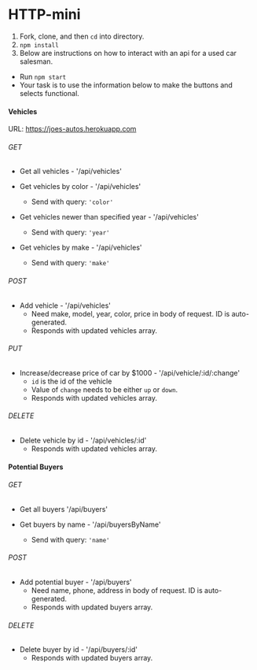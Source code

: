 # HTTP-mini

1. Fork, clone, and then `cd` into directory.
2. `npm install`
3. Below are instructions on how to interact with an api for a used car salesman.
  - Run `npm start`
  - Your task is to use the information below to make the buttons and selects functional.

#### Vehicles

URL: https://joes-autos.herokuapp.com

###### GET

- Get all vehicles - '/api/vehicles'

- Get vehicles by color - '/api/vehicles'
  - Send with query: `'color'`

- Get vehicles newer than specified year - '/api/vehicles'
  - Send with query: `'year'`

- Get vehicles by make - '/api/vehicles'
  - Send with query: `'make'`

###### POST
- Add vehicle - '/api/vehicles'
  - Need make, model, year, color, price in body of request. ID is auto-generated.
  - Responds with updated vehicles array.

###### PUT
- Increase/decrease price of car by $1000 -  '/api/vehicle/:id/:change'
  - `id` is the id of the vehicle
  - Value of `change` needs to be either `up` or `down`.
  - Responds with updated vehicles array.

###### DELETE
- Delete vehicle by id - '/api/vehicles/:id'
  - Responds with updated vehicles array.



#### Potential Buyers

###### GET
- Get all buyers '/api/buyers'

- Get buyers by name - '/api/buyersByName'
  - Send with query: `'name'`

###### POST
- Add potential buyer - '/api/buyers'
  - Need name, phone, address in body of request. ID is auto-generated.
  - Responds with updated buyers array.

###### DELETE
- Delete buyer by id - '/api/buyers/:id'
  - Responds with updated buyers array.



